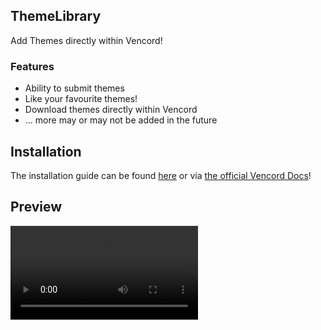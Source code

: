 ## ThemeLibrary

Add Themes directly within Vencord!

### Features

- Ability to submit themes
- Like your favourite themes!
- Download themes directly within Vencord
- ... more may or may not be added in the future

## Installation

The installation guide can be found [here](https://discord.com/channels/1015060230222131221/1257038407503446176/1257038407503446176) or via [the official Vencord Docs](https://docs.vencord.dev/installing/custom-plugins/)!

## Preview

<video autoplay loop src="https://github.com/Faf4a/ThemeLibrary/assets/87046111/d1ce9632-374a-4d6a-9f11-42827fce2002" />
